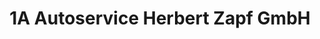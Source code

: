 ---
title: "1A Autoservice Herbert Zapf GmbH"
url: /goldkronach/1a-autoservice-herbert-zapf-gmbh/
shop: Autowerkstatt
---